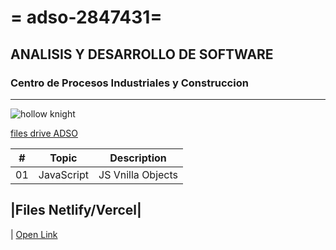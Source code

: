# = adso-2847431=
## ANALISIS Y DESARROLLO DE SOFTWARE
### Centro de Procesos Industriales y Construccion
---
![hollow knight]([https://tinyurl.com/yumrw4sy](https://www.google.com/urlsa=i&url=https%3A%2F%2Fwall.alphacoders.com%2Fbig.php%3Fi%3D278449&psig=AOvVaw3jxyDN56wJr4zcalIGTE8B&ust=1739550940425000&source=images&cd=vfe&opi=89978449&ved=0CBQQjRxqFwoTCODw17KKwYsDFQAAAAAdAAAAABAE))

[files drive ADSO](https://tinyurl.com/4657t2vw)

| # | Topic      | Description       |
|---|---         |---                |
|01 | JavaScript | JS Vnilla Objects 

|Files Netlify/Vercel|
---
| [Open Link](https://adso2847431.netlify.app)
